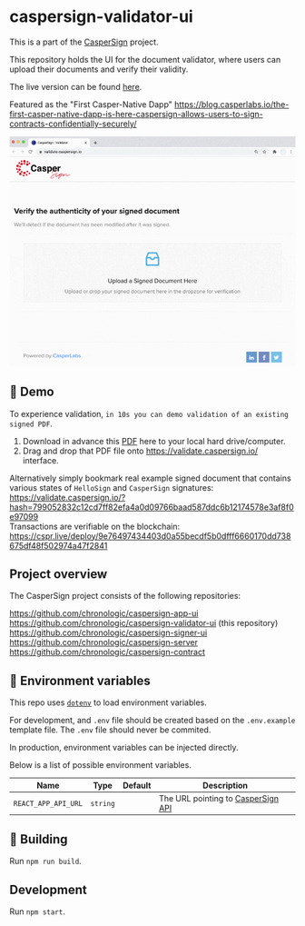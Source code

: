 # caspersign-validator-ui

This is a part of the [CasperSign](https://blog.chronologic.network/caspersign-immutable-document-signatures-on-the-blockchain-65edc4969bf0) project.

This repository holds the UI for the document validator, where users can upload their documents and verify their validity.

The live version can be found [here](https://validate.caspersign.io/).

Featured as the "First Casper-Native Dapp" https://blog.casperlabs.io/the-first-casper-native-dapp-is-here-caspersign-allows-users-to-sign-contracts-confidentially-securely/

![Validation Example Animation](CasperSign_validator.gif)

## :movie_camera: Demo

To experience validation, `in 10s you can demo validation of an existing signed PDF`.

1. Download in advance this [PDF](https://validate.caspersign.io/static/media/caspersign_example.26fc292b.pdf?download=1) here to your local hard drive/computer.
2. Drag and drop that PDF file onto https://validate.caspersign.io/ interface.

Alternatively simply bookmark real example signed document that contains various states of `HelloSign` and `CasperSign` signatures: https://validate.caspersign.io/?hash=799052832c12cd7ff82efa4a0d09766baad587ddc6b12174578e3af8f0e97099  
Transactions are verifiable on the blockchain: https://cspr.live/deploy/9e76497434403d0a55becdf5b0dfff6660170dd738675df48f502974a47f2841

## Project overview

The CasperSign project consists of the following repositories:

https://github.com/chronologic/caspersign-app-ui
https://github.com/chronologic/caspersign-validator-ui (this repository)
https://github.com/chronologic/caspersign-signer-ui
https://github.com/chronologic/caspersign-server
https://github.com/chronologic/caspersign-contract

## 🔧 Environment variables

This repo uses [`dotenv`](https://www.npmjs.com/package/dotenv) to load environment variables.

For development, and `.env` file should be created based on the `.env.example` template file. The `.env` file should never be commited.

In production, environment variables can be injected directly.

Below is a list of possible environment variables.

| Name                | Type     | Default | Description                                                                            |
| ------------------- | -------- | ------- | -------------------------------------------------------------------------------------- |
| `REACT_APP_API_URL` | `string` |         | The URL pointing to [CasperSign API](https://github.com/chronologic/caspersign-server) |

## :construction: Building

Run `npm run build`.

## Development

Run `npm start`.
